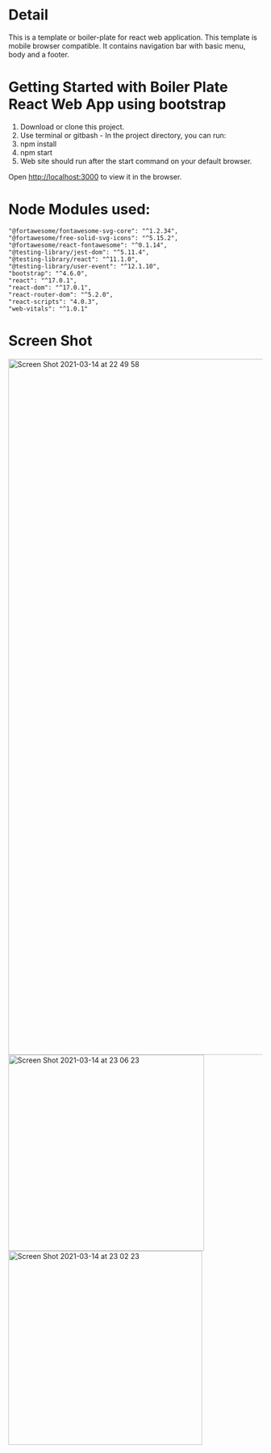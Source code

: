 # Detail
This is a template or boiler-plate for react web application. This template is mobile browser compatible. It contains navigation bar with basic menu, body and a footer.


# Getting Started with Boiler Plate React Web App using bootstrap
1. Download or clone this project.
2. Use terminal or gitbash - In the project directory, you can run:
3. npm install
4. npm start
5. Web site should run after the start command on your default browser.

Open [http://localhost:3000](http://localhost:3000) to view it in the browser.

# Node Modules used:
    "@fortawesome/fontawesome-svg-core": "^1.2.34",
    "@fortawesome/free-solid-svg-icons": "^5.15.2",
    "@fortawesome/react-fontawesome": "^0.1.14",
    "@testing-library/jest-dom": "^5.11.4",
    "@testing-library/react": "^11.1.0",
    "@testing-library/user-event": "^12.1.10",
    "bootstrap": "^4.6.0",
    "react": "^17.0.1",
    "react-dom": "^17.0.1",
    "react-router-dom": "^5.2.0",
    "react-scripts": "4.0.3",
    "web-vitals": "^1.0.1"


# Screen Shot

<img width="1377" alt="Screen Shot 2021-03-14 at 22 49 58" src="https://user-images.githubusercontent.com/2150286/111071069-d2a98880-8517-11eb-9478-4149a0f9a5ad.png">

<img width="388" alt="Screen Shot 2021-03-14 at 23 06 23" src="https://user-images.githubusercontent.com/2150286/111071506-d2aa8800-8519-11eb-856f-d002eecc2ca1.png">

<img width="384" alt="Screen Shot 2021-03-14 at 23 02 23" src="https://user-images.githubusercontent.com/2150286/111071382-36808100-8519-11eb-9835-0a026ff73214.png">

